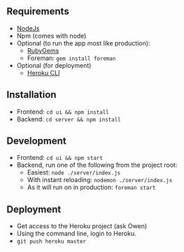 

## Requirements
- [NodeJs](https://nodejs.org/en/download/)
- Npm (comes with node)
- Optional (to run the app most like production): 
  - [RubyGems](https://rubygems.org/pages/download)
  - Foreman: `gem install foreman`
- Optional (for deployment)
  - [Heroku CLI](https://devcenter.heroku.com/articles/heroku-cli)

## Installation
- Frontend: `cd ui && npm install`
- Backend: `cd server && npm install`

## Development
- Frontend: `cd ui && npm start`
- Backend, run one of the following from the project root: 
   - Easiest: `node ./server/index.js`
   - With instant reloading: `nodemon ./server/index.js`
   - As it will run on in production: `foreman start`
   
## Deployment
- Get access to the Heroku project (ask Owen)
- Using the command line, login to Heroku.
- `git push heroku master`